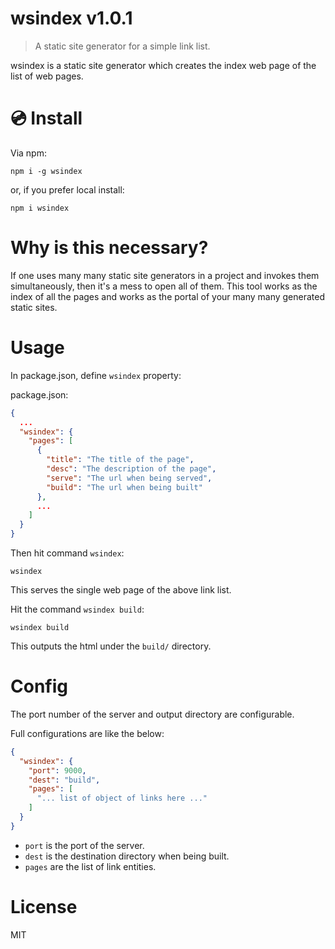# wsindex v1.0.1

> A static site generator for a simple link list.

wsindex is a static site generator which creates the index web page of the list of web pages.

# :cd: Install

Via npm:

    npm i -g wsindex

or, if you prefer local install:

    npm i wsindex

# Why is this necessary?

If one uses many many static site generators in a project and invokes them simultaneously, then it's a mess to open all of them. This tool works as the index of all the pages and works as the portal of your many many generated static sites.

# Usage

In package.json, define `wsindex` property:

package.json:

```json
{
  ...
  "wsindex": {
    "pages": [
      {
        "title": "The title of the page",
        "desc": "The description of the page",
        "serve": "The url when being served",
        "build": "The url when being built"
      },
      ...
    ]
  }
}
```

Then hit command `wsindex`:

    wsindex

This serves the single web page of the above link list.

Hit the command `wsindex build`:

    wsindex build

This outputs the html under the `build/` directory.

# Config

The port number of the server and output directory are configurable.

Full configurations are like the below:

```json
{
  "wsindex": {
    "port": 9000,
    "dest": "build",
    "pages": [
      "... list of object of links here ..."
    ]
  }
}
```

- `port` is the port of the server.
- `dest` is the destination directory when being built.
- `pages` are the list of link entities.

# License

MIT
